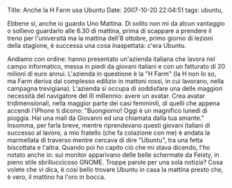 Title: Anche la H Farm usa Ubuntu
Date:  2007-10-20 22:04:51
tags: ubuntu,

Ebbene si, anche io guardo Uno Mattina. Di solito non mi da alcun
vantaggio o sollievo guardarlo alle 6.30 di mattina, prima di scappare a
prendere il treno per l'università ma la mattina dell'8 ottobre, primo giorno
di lezioni della stagione, è successa una cosa inaspettata: c'era Ubuntu.


Andiamo con ordine: hanno presentato un'azienda italiana che lavora nel campo
informatico, messa in piedi da giovani italiani e con un fatturato di 20
milioni di euro annui. L'azienda in questione è la "H Farm" (la H non
lo so, ma Farm deriva dal complesso edilizio in mattoni rossi, in cui
lavorano, nella campagna trevigiana). L'azienda si occupa di
soddisfare una delle maggiori necessità del navigatore del III millennio:
avere un avatar. Crea avatar tridimensionali, nella maggior parte dei casi
femminili, di quelli che appena accendi l'iPhone ti dicono: "Buongiorno! Oggi
è un magnifico lunedì di pioggia. Hai una mail da Giovanni ed una chiamata
dalla tua amante." Insomma, per farla breve, mentre riprendevano questi
giovani italiani di successo al lavoro, a mio fratello (che fa colazione con
me) è andata la marmellata di traverso mentre cercava di dire "Ubuntu", tra
una fetta biscottata e l'altra. Quando poi ho capito ciò che mi stava dicendo,
l'ho notato anche io: sui monitor apparivano delle belle schermate da Feisty,
in pieno stile sbrilluccicoso GNOME. Troppe parole per una sola notizia? Cosa
volete che vi dica, è cosi bello trovare Ubuntu in casa la mattina presto che,
è vero, il mattino ha l'oro in bocca.
